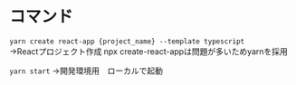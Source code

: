 # **コマンド**
`yarn create react-app {project_name} --template typescript`<br>
→Reactプロジェクト作成 npx create-react-appは問題が多いためyarnを採用

`yarn start`
→開発環境用　ローカルで起動